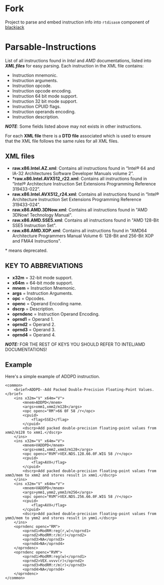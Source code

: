# Fork

Project to parse and embed instruction info into ```rtdisasm``` component of [blackjack](https://github.com/mykola2312/blackjack)

# Parsable-Instructions
List of all instructions found in *Intel* and *AMD* documentations, listed into ***XML files*** for easy parsing.
Each instruction in the XML file contains:

* Instruction mnemonic.
* Instruction arguments.
* Instruction opcode.
* Instruction opcode encoding.
* Instruction 64 bit mode support.
* Instruction 32 bit mode support.
* Instruction CPUID flags.
* Instruction operands encoding.
* Instruction description.

***NOTE***: Some fields listed above may not exists in other instructions.

For each **XML file** there is a **DTD file** associated which is used to ensure that the XML file follows the same rules for all XML files.

## XML files
- **raw.x86.Intel.AZ.xml**: Contains all instructions found in “Intel® 64 and IA-32 Architectures Software Developer Manuals volume 2”.
- **\*raw.x86.Intel.AVX512_r22.xml**: Contains all instructions found in “Intel® Architecture Instruction Set Extensions Programming Reference 319433-022”.
- **raw.x86.Intel.AVX512_r24.xml**: Contains all instructions found in “Intel® Architecture Instruction Set Extensions Programming Reference 319433-024”.
- **raw.x86.AMD.3DNow.xml**: Contains all instructions found in "AMD 3DNow! Technology Manual".
- **raw.x86.AMD.SSE5.xml**: Contains all instructions found in "AMD 128-Bit SSE5 Instruction Set".
- **raw.x86.AMD.XOP.xml**: Contains all instructions found in "AMD64 Architecture Programmers Manual Volume 6: 128-Bit and 256-Bit XOP and FMA4 Instructions".

\* means deprecated.

## KEY TO ABBREVIATIONS
  - **x32m** = 32-bit mode support.
  - **x64m** = 64-bit mode support.
  - **mnem** = Instruction Mnemonic.
  - **args** = Instruction Arguments.
  - **opc**  = Opcodes.
  - **openc** = Operand Encoding name.
  - **dscrp** = Description.
  - **oprndenc** = Instruction Operand Encoding.
  - **oprnd1** = Operand 1.
  - **oprnd2** = Operand 2.
  - **oprnd3** = Operand 3.
  - **oprnd4** = Operand 4.

***NOTE:*** FOR THE REST OF KEYS YOU SHOULD REFER TO INTEL/AMD DOCUMENTATIONS!

## Example
Here's a simple example of ADDPD instruction.
```
<common>
	<brief>ADDPD--Add Packed Double-Precision Floating-Point Values.</brief>
	<ins x32m="V" x64m="V">
		<mnem>ADDPD</mnem>
		<args>xmm1,xmm2/m128</args>
		<opc openc="RM">66 0F 58 /r</opc>
		<cpuid>
			<flag>SSE2</flag>
		</cpuid>
		<dscrp>Add packed double-precision floating-point values from xmm2/m128 to xmm1.</dscrp>
	</ins>
	<ins x32m="V" x64m="V">
		<mnem>VADDPD</mnem>
		<args>xmm1,xmm2,xmm3/m128</args>
		<opc openc="RVM">VEX.NDS.128.66.0F.WIG 58 /r</opc>
		<cpuid>
			<flag>AVX</flag>
		</cpuid>
		<dscrp>Add packed double-precision floating-point values from xmm3/mem to xmm2 and stores result in xmm1.</dscrp>
	</ins>
	<ins x32m="V" x64m="V">
		<mnem>VADDPD</mnem>
		<args>ymm1,ymm2,ymm3/m256</args>
		<opc openc="RVM">VEX.NDS.256.66.0F.WIG 58 /r</opc>
		<cpuid>
			<flag>AVX</flag>
		</cpuid>
		<dscrp>Add packed double-precision floating-point values from ymm3/mem to ymm2 and stores result in ymm1.</dscrp>
	</ins>
	<oprndenc openc="RM">
		<oprnd1>ModRM:reg(r,w)</oprnd1>
		<oprnd2>ModRM:r/m(r)</oprnd2>
		<oprnd3>NA</oprnd3>
		<oprnd4>NA</oprnd4>
	</oprndenc>
	<oprndenc openc="RVM">
		<oprnd1>ModRM:reg(w)</oprnd1>
		<oprnd2>VEX.vvvv(r)</oprnd2>
		<oprnd3>ModRM:r/m(r)</oprnd3>
		<oprnd4>NA</oprnd4>
	</oprndenc>
</common>
```

[1]:111
